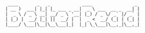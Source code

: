 ```
  ____       _   _            ____                _ 
 | __ )  ___| |_| |_ ___ _ __|  _ \ ___  __ _  __| |
 |  _ \ / _ \ __| __/ _ \ '__| |_) / _ \/ _` |/ _` |
 | |_) |  __/ |_| ||  __/ |  |  _ <  __/ (_| | (_| |
 |____/ \___|\__|\__\___|_|  |_| \_\___|\__,_|\__,_|
```                                                  
